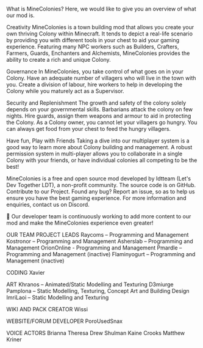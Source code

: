 What is MineColonies? Here, we would like to give you an overview of what our mod is. 

Creativity 
MineColonies is a town building mod that allows you create your own thriving Colony within Minecraft. It tends to depict a real-life scenario by providing you with different tools in your chest to aid your gaming experience. Featuring many NPC workers such as Builders, Crafters, Farmers, Guards, Enchanters and Alchemists, MineColonies provides the ability to create a rich and unique Colony. 


Governance 
In MineColonies, you take control of what goes on in your Colony. Have an adequate number of villagers who will live in the town with you. Create a division of labour, hire workers to help in developing the Colony while you maturely act as a Supervisor. 


Security and Replenishment
The growth and safety of the colony solely depends on your governmental skills. Barbarians attack the colony on few nights. Hire guards, assign them weapons and armour to aid in protecting the Colony. 
As a Colony owner, you cannot let your villagers go hungry. You can always get food from your chest to feed the hungry villagers. 


Have fun, Play with Friends 
Taking a dive into our multiplayer system is a good way to learn more about Colony building and management. A robust permission system in multi-player allows you to collaborate in a single Colony with your friends, or have individual colonies all competing to be the best! 



MineColonies is a free and open source mod developed by Idtteam (Let's Dev Together LDT), a non-profit community. The source code is on GitHub. Contribute to our Project. Found any bug? Report an issue, so as to help us ensure you have the best gaming experience. For more information and enquiries, contact us on Discord. 


Our developer team is continuously working to add more content to our mod and make the MineColonies experience even greater!


OUR TEAM
PROJECT LEADS
Raycoms – Programming and Management 
Kostronor – Programming and Management 
Asherslab – Programming and Management 
OrionOnline - Programming and Management 
Pmardle – Programming and Management (inactive) 
Flaminyogurt – Programming and Management (inactive)

CODING
Xavier 

ART
Khranos – Animated/Static Modelling and Texturing 
D3miurge
Pamplona – Static Modelling, Texturing, Concept Art and Building Design
ImriLaoi – Static Modelling and Texturing 

WIKI AND PACK CREATOR
Wissi 

WEBSITE/FORUM DEVELOPER
PoroUsedSnax 

VOICE ACTORS
Brianna Theresa 
Drew Shulman
Kaine Crooks
Matthew Kriner 
